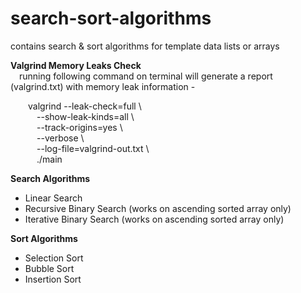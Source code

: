 # search-sort-algorithms
contains search &amp; sort algorithms for template data lists or arrays <br />

**Valgrind Memory Leaks Check** <br />
&emsp;running following command on terminal will generate a report (valgrind.txt) with memory leak information - <br />

&emsp;&emsp;valgrind --leak-check=full \ <br />
    &emsp;&emsp;&emsp;--show-leak-kinds=all \    <br />
    &emsp;&emsp;&emsp;--track-origins=yes \  <br />
    &emsp;&emsp;&emsp;--verbose \    <br />
    &emsp;&emsp;&emsp;--log-file=valgrind-out.txt \  <br />
    &emsp;&emsp;&emsp;./main <br />

**Search Algorithms** <br />
- Linear Search
- Recursive Binary Search (works on ascending sorted array only)
- Iterative Binary Search (works on ascending sorted array only)

**Sort Algorithms** <br />
- Selection Sort
- Bubble Sort
- Insertion Sort